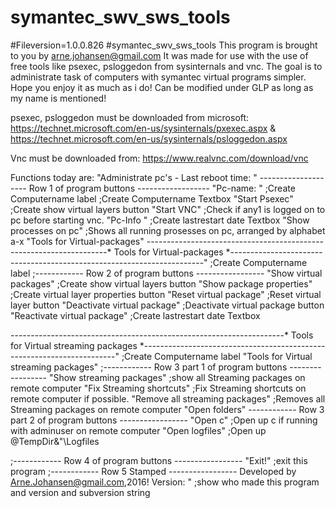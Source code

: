 # symantec_swv_sws_tools
#Fileversion=1.0.0.826
#symantec_swv_sws_tools
This program is brought to you by arne.johansen@gmail.com
It was made for use with the use of free tools like psexec, psloggedon from sysinternals and vnc. The goal is to administrate task of computers with symantec virtual programs simpler. Hope you enjoy it as much as i do!
Can be modified under GLP as long as my name is mentioned!

psexec, psloggedon must be downloaded from microsoft: https://technet.microsoft.com/en-us/sysinternals/pxexec.aspx & https://technet.microsoft.com/en-us/sysinternals/psloggedon.aspx

Vnc must be downloaded from: https://www.realvnc.com/download/vnc






Functions today are:
"Administrate pc's - Last reboot time: "
-------------------- Row 1 of program buttons ------------------
"Pc-name: "          ;Create Computername label
;Create Computername Textbox
"Start Psexec" ;Create show virtual layers button
"Start VNC" ;Check if any1 is logged on to pc before starting vnc.
"Pc-Info " ;Create lastrestart date Textbox
"Show processes on pc" ;Shows all running prosesses on pc, arranged by alphabet a-x
"Tools for Virtual-packages"
--------------------------------------------------------------------* Tools for Virtual-packages *-----------------------------------------------------------------------" ;Create Computername label
;------------ Row 2 of program buttons -----------------
"Show virtual packages" ;Create show virtual layers button
"Show package properties" ;Create virtual layer properties button
"Reset virtual package" ;Reset virtual layer button
"Deactivate virtual package" ;Deactivate virtual package button
"Reactivate virtual package" ;Create lastrestart date Textbox

--------------------------------------------------------------------* Tools for Virtual streaming packages *-----------------------------------------------------------------------" ;Create Computername label
"Tools for Virtual streaming packages"
;------------ Row 3 part 1 of program buttons -----------------
"Show streaming packages" ;show all Streaming packages on remote computer
"Fix Streaming shortcuts" ;Fix Streaming shortcuts on remote computer if possible.
"Remove all streaming packages" ;Removes all Streaming packages on remote computer
"Open folders"
------------ Row 3 part 2 of program buttons -----------------
"Open c" ;Open up c if running with adminuser on remote computer
"Open logfiles" ;Open up @TempDir&"\Logfiles

;------------ Row 4 of program buttons -----------------
"Exit!" ;exit this program
;------------ Row 5 Stamped -----------------
Developed by Arne.Johansen@gmail.com,2016!  Version: " ;show who made this program and version and subversion string
